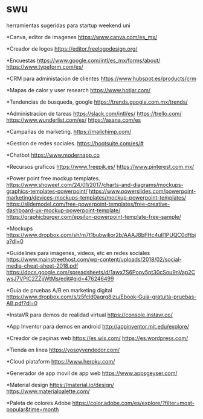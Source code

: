 # swu
herramientas sugeridas para startup weekend uni

*Canva, editor de imagenes
https://www.canva.com/es_mx/

*Creador de logos
https://editor.freelogodesign.org/

*Encuestas
https://www.google.com/intl/es_mx/forms/about/
https://www.typeform.com/es/

*CRM para administación de clientes
https://www.hubspot.es/products/crm

*Mapas de calor y user research
https://www.hotjar.com/

*Tendencias de busqueda, google
https://trends.google.com.mx/trends/

*Administracion de tareas
https://slack.com/intl/es/
https://trello.com/
https://www.wunderlist.com/es/
https://asana.com/es

*Campañas de marketing.
https://mailchimp.com/

*Gestion de redes sociales.
https://hootsuite.com/es/#

*Chatbot
https://www.modernapp.co

*Recursos graficos
https://www.freepik.es/
https://www.pinterest.com.mx/

*Power point free mockup templates.
https://www.showeet.com/24/01/2017/charts-and-diagrams/mockups-graphics-templates-powerpoint/
https://www.powerslides.com/powerpoint-marketing/devices-mockups-templates/mockup-powerpoint-templates/
https://slidemodel.com/free-powerpoint-templates/free-creative-dashboard-ux-mockup-powerpoint-template/
https://graphicburger.com/epsilon-powerpoint-template-free-sample/

*Mockups
https://www.dropbox.com/sh/m7t1bubwilior2b/AAAJ8bFHc4uII1PUQC0dftbja?dl=0

*Guidelines para imagenes, videos, etc en redes sociales
https://www.mainstreethost.com/wp-content/uploads/2018/02/social-media-cheat-sheet-2018.pdf
https://docs.google.com/spreadsheets/d/1awx7S6Popv5pt30cSou9nVap2CwsJ7VPiC2ZZjjWtMs/edit#gid=476246499

*Guia de pruebas A/B en marketing digital
https://www.dropbox.com/s/z5fcld0agrg8izu/Ebook-Guia-gratuita-pruebas-AB.pdf?dl=0

*InstaVR para demos de realidad virtual
https://console.instavr.co/

*App Inventor para demos en android
http://appinventor.mit.edu/explore/

*Creador de paginas web
https://es.wix.com/
https://es.wordpress.com/

*Tienda en linea
https://yosoyvendedor.com/

*Cloud plataform
https://www.heroku.com/

*Generador de app movil de app web
https://www.appsgeyser.com/

*Material design
https://material.io/design/
https://www.materialpalette.com/

*Paleta de colores Adobe
https://color.adobe.com/es/explore/?filter=most-popular&time=month
